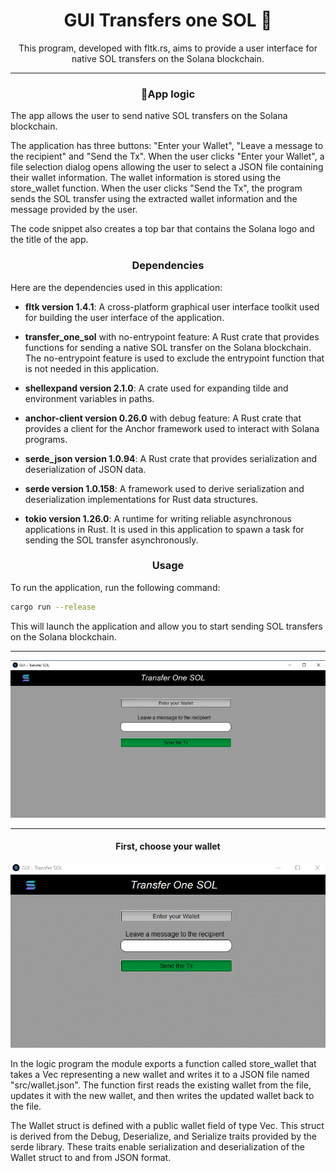 <div align="center">
  <h1>GUI Transfers one SOL 🌟

</h1>

  This program, developed with fltk.rs, aims to provide a user interface for native SOL transfers on the Solana blockchain.
</div>

---

<h3 align="center">📝App logic</h3>

The app allows the user to send native SOL transfers on the Solana blockchain.

The application has three buttons: "Enter your Wallet", "Leave a message to the recipient" and "Send the Tx". When the user clicks "Enter your Wallet", a file selection dialog opens allowing the user to select a JSON file containing their wallet information. The wallet information is stored using the store_wallet function. When the user clicks "Send the Tx", the program sends the SOL transfer using the extracted wallet information and the message provided by the user.

The code snippet also creates a top bar that contains the Solana logo and the title of the app.

<h3 align="center">Dependencies</h3>

Here are the dependencies used in this application:

- **fltk version 1.4.1**: A cross-platform graphical user interface toolkit used for building the user interface of the application.

- **transfer_one_sol** with no-entrypoint feature: A Rust crate that provides functions for sending a native SOL transfer on the Solana blockchain. The no-entrypoint feature is used to exclude the entrypoint function that is not needed in this application.

- **shellexpand version 2.1.0**: A crate used for expanding tilde and environment variables in paths.

- **anchor-client version 0.26.0** with debug feature: A Rust crate that provides a client for the Anchor framework used to interact with Solana programs.

- **serde_json version 1.0.94**: A Rust crate that provides serialization and deserialization of JSON data.

- **serde version 1.0.158**: A framework used to derive serialization and deserialization implementations for Rust data structures.

- **tokio version 1.26.0**: A runtime for writing reliable asynchronous applications in Rust. It is used in this application to spawn a task for sending the SOL transfer asynchronously.

<h3 align="center">Usage</h3>

To run the application, run the following command:

```bash
cargo run --release
```
This will launch the application and allow you to start sending SOL transfers on the Solana blockchain.

---

![transfer-one-sol-gui](src/transfer-one-sol-gui.png)

---
<div align="center">
<h4>First, choose your wallet</h4>

![save_wallet](src/save_wallet.gif)

</div>
In the logic program the module exports a function called store_wallet that takes a Vec<u8> representing a new wallet and writes it to a JSON file named "src/wallet.json". The function first reads the existing wallet from the file, updates it with the new wallet, and then writes the updated wallet back to the file.

The Wallet struct is defined with a public wallet field of type Vec<u8>. This struct is derived from the Debug, Deserialize, and Serialize traits provided by the serde library. These traits enable serialization and deserialization of the Wallet struct to and from JSON format.
